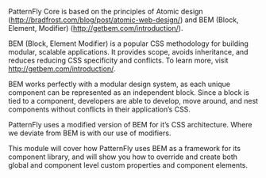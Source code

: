 PatternFly Core is based on the principles of Atomic design (http://bradfrost.com/blog/post/atomic-web-design/) and BEM (Block, Element, Modifier) (http://getbem.com/introduction/).

BEM (Block, Element Modifier) is a popular CSS methodology for building modular, scalable applications. It provides scope, avoids inheritance, and reduces reducing CSS specificity and conflicts. To learn more, visit http://getbem.com/introduction/.

BEM works perfectly with a modular design system, as each unique component can be represented as an independent block. Since a block is tied to a component, developers are able to develop, move around, and nest components without conflicts in their application’s CSS.

PatternFly uses a modified version of BEM for it’s CSS architecture. Where we deviate from BEM is with our use of modifiers.

This module will cover how PatternFly uses BEM as a framework for its component library, and will show you how to override and create both global and component level custom properties and component elements.
